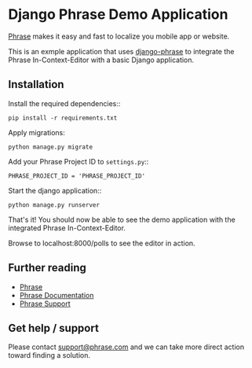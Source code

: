 # Django Phrase Demo Application

[Phrase](https://phraseapp.com) makes it easy and fast to localize you mobile app or website.

This is an exmple application that uses [django-phrase](https://github.com/phrase/django-phrase) to integrate the Phrase In-Context-Editor with a basic Django application.


## Installation

Install the required dependencies::

    pip install -r requirements.txt

Apply migrations:

    python manage.py migrate

Add your Phrase Project ID to ``settings.py``::

    PHRASE_PROJECT_ID = 'PHRASE_PROJECT_ID'

Start the django application::

    python manage.py runserver

That's it! You should now be able to see the demo application with the integrated Phrase In-Context-Editor.

Browse to localhost:8000/polls to see the editor in action.

## Further reading

* [Phrase](https://phrase.com/)
* [Phrase Documentation](https://help.phrase.com/)
* [Phrase Support](https://phrase.com/en/contact)

## Get help / support

Please contact [support@phrase.com](mailto:support@phrase.com?subject=[GitHub]%20) and we can take more direct action toward finding a solution.
